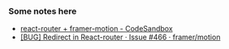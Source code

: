### Some notes here
- [react-router + framer-motion - CodeSandbox](https://codesandbox.io/s/react-router-framer-motion-dr4u6?file=/package.json)
- [[BUG] Redirect in React-router · Issue #466 · framer/motion](https://github.com/framer/motion/issues/466)